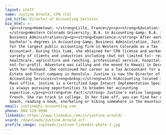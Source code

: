 ```yaml
---
layout: staff
name: Justine Arnold, CPA (CO)
job_title: Director of Accounting Services
bio_html: >-
  <p><strong>Hometown: </strong>Lille, France</p><p><strong>Education:
  </strong>Western Colorado University, B.A. in Accounting &amp; B.A. in
  Business Administration</p><p><strong>Experience:</strong> After earning her
  bachelor’s degrees in Accounting &amp; Business Administration, Justine worked
  for the largest public accounting firm in Western Colorado as a Tax
  Accountant. During this time, she obtained her CPA license and worked with a
  variety of clients and industries including (but not limited to): real estate,
  healthcare, agriculture and ranching, professional service, hospitality and
  not-for-profit. Adventure was calling and she moved to Hawaii in December 2019
  with her husband. She continued her career as a Tax Accountant for a small
  Estate and Trust company in Honolulu. Justine is now the Director of
  Accounting Services<strong>&nbsp;</strong>with HiAccounting located in our
  Maui office. Justine is a Certified Sage Intacct Implementation Specialist and
  is always pursuing opportunities to broaden her accounting
  expertise.</p><p><strong>Fun Fact:</strong> Justine's native language is
  French. She ran track in college. In her time off, you can find her on the
  beach, reading a book, snorkeling or hiking somewhere in the mountains.</p>
email: justine@hi-accounting.com
phone: 808-529-9990
linkedin: https://www.linkedin.com/in/justine-arnold/
vcard: /downloads/Justine-Arnold.vcf
profile_image: /uploads/justine-linkedin-photo-1.jpg
---
```

